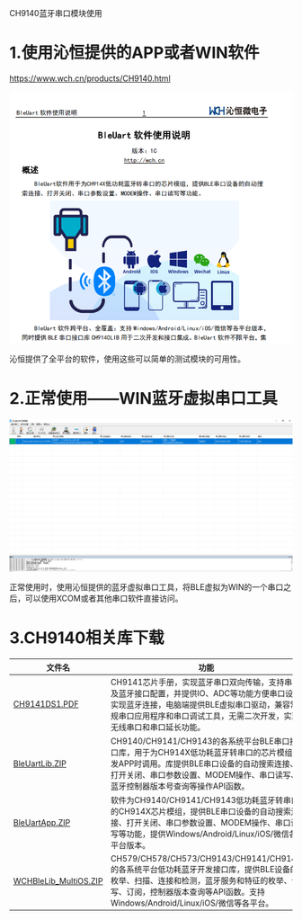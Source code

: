 CH9140蓝牙串口模块使用

# 1.使用沁恒提供的APP或者WIN软件

https://www.wch.cn/products/CH9140.html

![image-20220523094344770](图片/image-20220523094344770.png)

沁恒提供了全平台的软件，使用这些可以简单的测试模块的可用性。

# 2.正常使用——WIN蓝牙虚拟串口工具

![image-20220523094713541](图片/image-20220523094713541.png)

正常使用时，使用沁恒提供的蓝牙虚拟串口工具，将BLE虚拟为WIN的一个串口之后，可以使用XCOM或者其他串口软件直接访问。

# 3.CH9140相关库下载

| 文件名                                                       | 功能                                                         |
| ------------------------------------------------------------ | ------------------------------------------------------------ |
| [CH9141DS1.PDF](https://www.wch.cn/downloads/CH9141DS1_PDF.html) | CH9141芯片手册，实现蓝牙串口双向传输，支持串口及蓝牙接口配置，并提供IO、ADC等功能方便串口设备实现蓝牙连接，电脑端提供BLE虚拟串口驱动，兼容常规串口应用程序和串口调试工具，无需二次开发，实现无线串口和串口延长功能。 |
| [BleUartLib.ZIP](https://www.wch.cn/downloads/BleUartLib_ZIP.html) | CH9140/CH9141/CH9143的各系统平台BLE串口接口库，用于为CH914X低功耗蓝牙转串口的芯片模组开发APP时调用。库提供BLE串口设备的自动搜索连接、打开关闭、串口参数设置、MODEM操作、串口读写、蓝牙控制器版本号查询等操作API函数。 |
| [BleUartApp.ZIP](https://www.wch.cn/downloads/BleUartApp_ZIP.html) | 软件为CH9140/CH9141/CH9143低功耗蓝牙转串口的CH914X芯片模组，提供BLE串口设备的自动搜索连接、打开关闭、串口参数设置、MODEM操作、串口读写等功能，提供Windows/Android/Linux/iOS/微信各平台版本。 |
| [WCHBleLib_MultiOS.ZIP](https://www.wch.cn/downloads/WCHBleLib_MultiOS_ZIP.html) | CH579/CH578/CH573/CH9143/CH9141/CH9140的各系统平台低功耗蓝牙开发接口库，提供BLE设备的枚举、扫描、连接和检测，蓝牙服务和特征的枚举、读写、订阅，控制器版本查询等API函数。支持Windows/Android/Linux/iOS/微信等各平台。 |